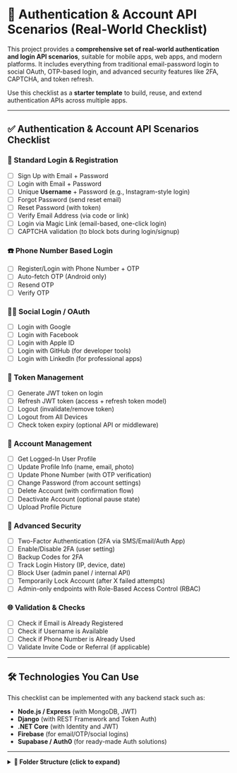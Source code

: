 # 🔐 Authentication & Account API Scenarios (Real-World Checklist)

This project provides a **comprehensive set of real-world authentication and login API scenarios**, suitable for mobile apps, web apps, and modern platforms. It includes everything from traditional email-password login to social OAuth, OTP-based login, and advanced security features like 2FA, CAPTCHA, and token refresh.

Use this checklist as a **starter template** to build, reuse, and extend authentication APIs across multiple apps.

---

## ✅ Authentication & Account API Scenarios Checklist

### 🔐 Standard Login & Registration

- [ ] Sign Up with Email + Password  
- [ ] Login with Email + Password  
- [ ] Unique **Username** + Password (e.g., Instagram-style login)  
- [ ] Forgot Password (send reset email)  
- [ ] Reset Password (with token)  
- [ ] Verify Email Address (via code or link)  
- [ ] Login via Magic Link (email-based, one-click login)  
- [ ] CAPTCHA validation (to block bots during login/signup)  

### ☎️ Phone Number Based Login

- [ ] Register/Login with Phone Number + OTP  
- [ ] Auto-fetch OTP (Android only)  
- [ ] Resend OTP  
- [ ] Verify OTP  

### 🧑‍💻 Social Login / OAuth

- [ ] Login with Google  
- [ ] Login with Facebook  
- [ ] Login with Apple ID  
- [ ] Login with GitHub (for developer tools)  
- [ ] Login with LinkedIn (for professional apps)  

### 🔁 Token Management

- [ ] Generate JWT token on login  
- [ ] Refresh JWT token (access + refresh token model)  
- [ ] Logout (invalidate/remove token)  
- [ ] Logout from All Devices  
- [ ] Check token expiry (optional API or middleware)  

### 🧾 Account Management

- [ ] Get Logged-In User Profile  
- [ ] Update Profile Info (name, email, photo)  
- [ ] Update Phone Number (with OTP verification)  
- [ ] Change Password (from account settings)  
- [ ] Delete Account (with confirmation flow)  
- [ ] Deactivate Account (optional pause state)  
- [ ] Upload Profile Picture  

### 🔐 Advanced Security

- [ ] Two-Factor Authentication (2FA via SMS/Email/Auth App)  
- [ ] Enable/Disable 2FA (user setting)  
- [ ] Backup Codes for 2FA  
- [ ] Track Login History (IP, device, date)  
- [ ] Block User (admin panel / internal API)  
- [ ] Temporarily Lock Account (after X failed attempts)  
- [ ] Admin-only endpoints with Role-Based Access Control (RBAC)  

### 🌐 Validation & Checks

- [ ] Check if Email is Already Registered  
- [ ] Check if Username is Available  
- [ ] Check if Phone Number is Already Used  
- [ ] Validate Invite Code or Referral (if applicable)  

---

## 🛠 Technologies You Can Use

This checklist can be implemented with any backend stack such as:

- **Node.js / Express** (with MongoDB, JWT)
- **Django** (with REST Framework and Token Auth)
- **.NET Core** (with Identity and JWT)
- **Firebase** (for email/OTP/social logins)
- **Supabase / Auth0** (for ready-made Auth solutions)

---
<details>
<summary><strong>📁 Folder Structure (click to expand)</strong></summary>

```bash
project-root
├── auth
│   ├── register.js
│   ├── login.js
│   ├── logout.js
│   ├── verifyEmail.js
│   ├── resetPassword.js
│   ├── magicLinkLogin.js
│   ├── otpLogin.js
│   ├── socialLogin.js
│   └── token.js
│
├── users
│   ├── getProfile.js
│   ├── updateProfile.js
│   ├── changePassword.js
│   ├── uploadAvatar.js
│   ├── deleteAccount.js
│   └── deactivateAccount.js
│
├── security
│   ├── enable2FA.js
│   ├── verify2FA.js
│   ├── backupCodes.js
│   ├── loginHistory.js
│   └── captchaValidation.js
│
├── admin
│   ├── blockUser.js
│   ├── unblockUser.js
│   ├── manageRoles.js
│   └── userAccessLogs.js
│
├── validation
│   ├── checkEmail.js
│   ├── checkUsername.js
│   ├── checkPhone.js
│   └── validateReferralCode.js
│
└── utils
    ├── generateToken.js
    ├── verifyToken.js
    ├── sendEmail.js
    ├── sendOTP.js
    └── hashPassword.js
